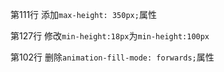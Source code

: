第111行 添加`max-height: 350px;`属性

第127行 修改`min-height:18px`为`min-height:100px`

第102行  删除`animation-fill-mode: forwards;`属性
